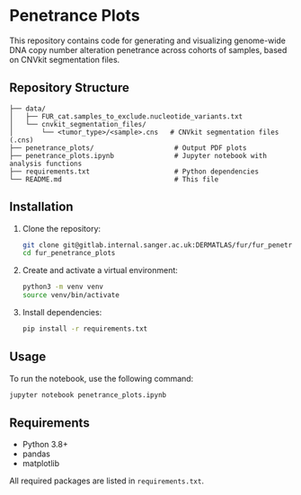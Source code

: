 # Penetrance Plots

This repository contains code for generating and visualizing genome-wide DNA copy number alteration penetrance across cohorts of samples, based on CNVkit segmentation files.

## Repository Structure

```
├── data/
│   ├── FUR_cat.samples_to_exclude.nucleotide_variants.txt
│   └── cnvkit_segmentation_files/
│       └── <tumor_type>/<sample>.cns   # CNVkit segmentation files (.cns)
├── penetrance_plots/                    # Output PDF plots
├── penetrance_plots.ipynb               # Jupyter notebook with analysis functions
├── requirements.txt                     # Python dependencies
└── README.md                            # This file
```

## Installation

1. Clone the repository:
   ```bash
   git clone git@gitlab.internal.sanger.ac.uk:DERMATLAS/fur/fur_penetrance_plots.git
   cd fur_penetrance_plots
   ```
2. Create and activate a virtual environment:
   ```bash
   python3 -m venv venv
   source venv/bin/activate
   ```
3. Install dependencies:
   ```bash
   pip install -r requirements.txt
   ```

## Usage
To run the notebook, use the following command:

```bash
jupyter notebook penetrance_plots.ipynb
```

## Requirements

- Python 3.8+
- pandas
- matplotlib

All required packages are listed in `requirements.txt`.

